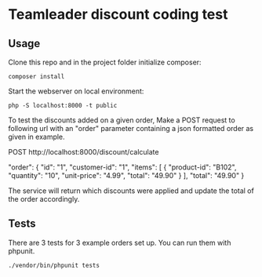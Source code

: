 # Teamleader discount coding test

## Usage

Clone this repo and in the project folder initialize composer:

```
composer install
```

Start the webserver on local environment:
```
php -S localhost:8000 -t public
```

To test the discounts added on a given order, Make a POST request to following url with an "order" parameter containing a json formatted order as given in example.

POST http://localhost:8000/discount/calculate

"order": {
  "id": "1",
  "customer-id": "1",
  "items": [
    {
      "product-id": "B102",
      "quantity": "10",
      "unit-price": "4.99",
      "total": "49.90"
    }
  ],
  "total": "49.90"
}

The service will return which discounts were applied and update the total of the order accordingly. 

## Tests
There are 3 tests for 3 example orders set up.
You can run them with phpunit.

```
./vendor/bin/phpunit tests
```